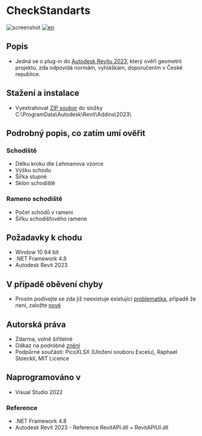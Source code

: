 # CheckStandarts
![screenshot]([http://url/to/img.png](https://raw.githubusercontent.com/HynPl/CheckStandarts/main/screenshot.png))
[![en](https://img.shields.io/badge/lang-en-red.svg)](README-EN.md)
## Popis
- Jedná se o plug-in do [Autodesk Revitu 2023](https://www.autodesk.cz/products/revit/), který ověří geometrii projektu, zda odpovídá normám, vyhláškám, doporučením v České republice.

## Stažení a instalace
- Vyextrahovat [ZIP soubor](https://github.com/HynPl/CheckStandarts/tree/main/releases/v0.1) do složky C:\ProgramData\Autodesk\Revit\Addins\2023\

## Podrobný popis, co zatím umí ověřit
### Schodiště
- Délku kroku dle Lehmanova vzorce
- Výšku schodu
- Šířka stupně
- Sklon schodiště
  
### Rameno schodiště
- Počet schodů v rameni
- Šířku schodišťového ramene

## Požadavky k chodu
- Window 10 64 bit
- .NET Framework 4.8
- Autodesk Revit 2023

## V případě oběvení chyby
- Prosím podívejte se zda již neexistuje existující [problematika](https://github.com/HynPl/CheckStandarts/issues), případě že není, založte [nové](https://github.com/HynPl/CheckStandarts/issues/new)

## Autorská práva
- Zdarma, volně šiřitelné
- Odkaz na podrobné [znění](https://github.com/HynPl/CheckStandarts/blob/main/LICENSE.md)
- Podpůrné součásti: PicoXLSX (Uložení souboru Excelu), Raphael Stoeckli, MIT Licence

## Naprogramováno v
- Visual Studio 2022
### Reference
- .NET Framework 4.8
- Autodesk Revit 2023 - Reference RevitAPI.dll + RevitAPIUI.dll
